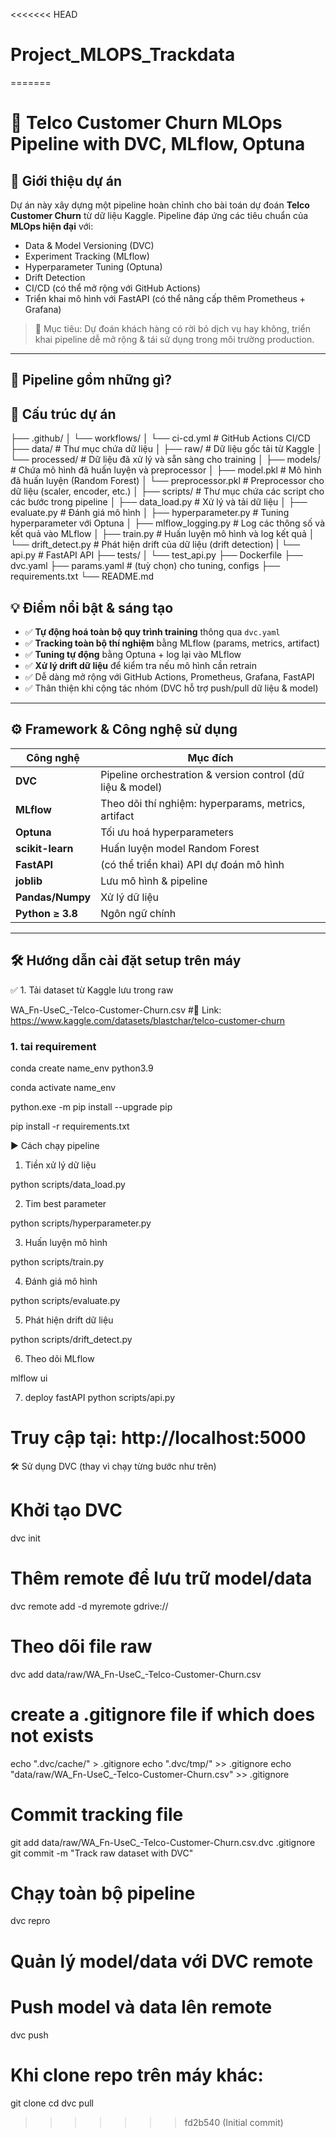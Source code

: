 <<<<<<< HEAD
# Project_MLOPS_Trackdata
=======
# 🧠 Telco Customer Churn MLOps Pipeline with DVC, MLflow, Optuna

## 🚀 Giới thiệu dự án

Dự án này xây dựng một pipeline hoàn chỉnh cho bài toán dự đoán **Telco Customer Churn** từ dữ liệu Kaggle. Pipeline đáp ứng các tiêu chuẩn của **MLOps hiện đại** với:

- Data & Model Versioning (DVC)
- Experiment Tracking (MLflow)
- Hyperparameter Tuning (Optuna)
- Drift Detection
- CI/CD (có thể mở rộng với GitHub Actions)
- Triển khai mô hình với FastAPI (có thể nâng cấp thêm Prometheus + Grafana)

> 🎯 Mục tiêu: Dự đoán khách hàng có rời bỏ dịch vụ hay không, triển khai pipeline dễ mở rộng & tái sử dụng trong môi trường production.

---

## 🔧 Pipeline gồm những gì?

## 📁 Cấu trúc dự án

├── .github/
│   └── workflows/
│       └── ci-cd.yml               # GitHub Actions CI/CD
├── data/                          # Thư mục chứa dữ liệu
│   ├── raw/                       # Dữ liệu gốc tải từ Kaggle
│   └── processed/                 # Dữ liệu đã xử lý và sẵn sàng cho training
│
├── models/                        # Chứa mô hình đã huấn luyện và preprocessor
│   ├── model.pkl                  # Mô hình đã huấn luyện (Random Forest)
│   └── preprocessor.pkl           # Preprocessor cho dữ liệu (scaler, encoder, etc.)
│
├── scripts/                       # Thư mục chứa các script cho các bước trong pipeline
│   ├── data_load.py               # Xử lý và tải dữ liệu
│   ├── evaluate.py                # Đánh giá mô hình
│   ├── hyperparameter.py          # Tuning hyperparameter với Optuna
│   ├── mlflow_logging.py                 # Log các thông số và kết quả vào MLflow
│   ├── train.py                   # Huấn luyện mô hình và log kết quả
│   └── drift_detect.py            # Phát hiện drift của dữ liệu (drift detection)
|   └── api.py                       # FastAPI API
├── tests/
│   └── test_api.py
├── Dockerfile 
├── dvc.yaml
├── params.yaml                         # (tuỳ chọn) cho tuning, configs
├── requirements.txt
└── README.md



## 💡 Điểm nổi bật & sáng tạo

- ✅ **Tự động hoá toàn bộ quy trình training** thông qua `dvc.yaml`
- ✅ **Tracking toàn bộ thí nghiệm** bằng MLflow (params, metrics, artifact)
- ✅ **Tuning tự động** bằng Optuna + log lại vào MLflow
- ✅ **Xử lý drift dữ liệu** để kiểm tra nếu mô hình cần retrain
- ✅ Dễ dàng mở rộng với GitHub Actions, Prometheus, Grafana, FastAPI
- ✅ Thân thiện khi cộng tác nhóm (DVC hỗ trợ push/pull dữ liệu & model)

---

## ⚙️ Framework & Công nghệ sử dụng

| Công nghệ     | Mục đích |
|---------------|---------|
| **DVC**       | Pipeline orchestration & version control (dữ liệu & model) |
| **MLflow**    | Theo dõi thí nghiệm: hyperparams, metrics, artifact |
| **Optuna**    | Tối ưu hoá hyperparameters |
| **scikit-learn** | Huấn luyện model Random Forest |
| **FastAPI**   | (có thể triển khai) API dự đoán mô hình |
| **joblib**    | Lưu mô hình & pipeline |
| **Pandas/Numpy** | Xử lý dữ liệu |
| **Python ≥ 3.8** | Ngôn ngữ chính |

---

## 🛠️ Hướng dẫn cài đặt setup trên máy


✅ 1. Tải dataset từ Kaggle lưu trong raw

WA_Fn-UseC_-Telco-Customer-Churn.csv  #🔗 Link: https://www.kaggle.com/datasets/blastchar/telco-customer-churn

### 1. tai requirement
conda create name_env python3.9

conda activate name_env

python.exe -m pip install --upgrade pip

pip install -r requirements.txt

▶️ Cách chạy pipeline

1. Tiền xử lý dữ liệu

python scripts/data_load.py

2. Tim best parameter

python scripts/hyperparameter.py

3. Huấn luyện mô hình

python scripts/train.py

4. Đánh giá mô hình

python scripts/evaluate.py

5. Phát hiện drift dữ liệu

python scripts/drift_detect.py

6. Theo dõi MLflow

mlflow ui


7. deploy fastAPI
python scripts/api.py

# Truy cập tại: http://localhost:5000

🛠️ Sử dụng DVC (thay vì chạy từng bước như trên)
# Khởi tạo DVC
dvc init

# Thêm remote để lưu trữ model/data
dvc remote add -d myremote gdrive://<your-id> 

# Theo dõi file raw
dvc add data/raw/WA_Fn-UseC_-Telco-Customer-Churn.csv

# create a .gitignore file if which does not exists
echo ".dvc/cache/" > .gitignore
echo ".dvc/tmp/" >> .gitignore
echo "data/raw/WA_Fn-UseC_-Telco-Customer-Churn.csv" >> .gitignore

# Commit tracking file
git add data/raw/WA_Fn-UseC_-Telco-Customer-Churn.csv.dvc .gitignore
git commit -m "Track raw dataset with DVC"

# Chạy toàn bộ pipeline

dvc repro

# Quản lý model/data với DVC remote

# Push model và data lên remote
dvc push

# Khi clone repo trên máy khác:
git clone <repo>
cd <repo>
dvc pull

>>>>>>> fd2b540 (Initial commit)
